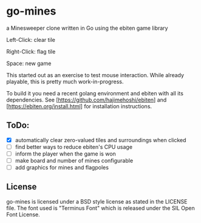 # go-mines
a Minesweeper clone written in Go using the ebiten game library


Left-Click: clear tile

Right-Click: flag tile

Space: new game


This started out as an exercise to test mouse interaction. While already playable, this is pretty much work-in-progress.

To build it you need a recent golang environment and ebiten with all its dependencies.
See [https://github.com/hajimehoshi/ebiten] and [https://ebiten.org/install.html] for
installation instructions.


## ToDo:
- [x] automatically clear zero-valued tiles and surroundings when clicked
- [ ] find better ways to reduce ebiten's CPU usage
- [ ] inform the player when the game is won
- [ ] make board and number of mines configurable
- [ ] add graphics for mines and flagpoles

## License
go-mines is licensed under a BSD style license as stated in the LICENSE file.
The font used is "Terminus Font" which is released under the SIL Open Font License.

